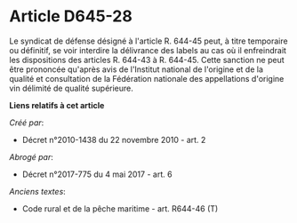 # Article D645-28

Le syndicat de défense désigné à l'article R. 644-45 peut, à titre temporaire ou définitif, se voir interdire la délivrance
des labels au cas où il enfreindrait les dispositions des articles R. 644-43 à R. 644-45. Cette sanction ne peut être
prononcée qu'après avis de l'Institut national de l'origine et de la qualité et consultation de la Fédération nationale des
appellations d'origine vin délimité de qualité supérieure.

**Liens relatifs à cet article**

_Créé par_:

  - Décret n°2010-1438 du 22 novembre 2010 - art. 2

_Abrogé par_:

  - Décret n°2017-775 du 4 mai 2017 - art. 6

_Anciens textes_:

  - Code rural et de la pêche maritime - art. R644-46 (T)
